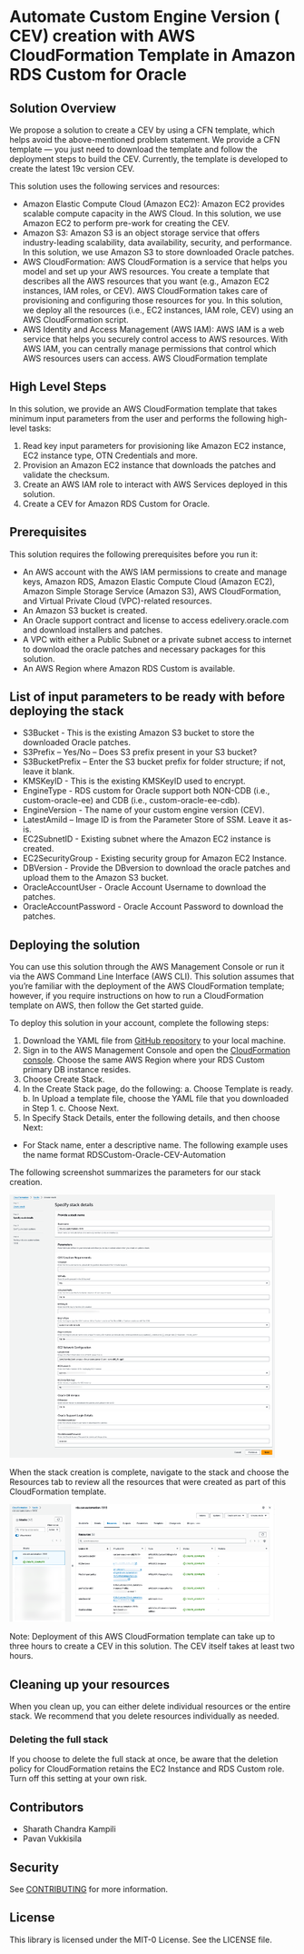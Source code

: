 # Automate Custom Engine Version ( CEV) creation with AWS CloudFormation Template in Amazon RDS Custom for Oracle

## Solution Overview 

We propose a solution to create a CEV by using a CFN template, which helps avoid the above-mentioned problem statement. We provide a CFN template — you just need to download the template and follow the deployment steps to build the CEV. Currently, the template is developed to create the latest 19c version CEV.

This solution uses the following services and resources:

* Amazon Elastic Compute Cloud (Amazon EC2): Amazon EC2 provides scalable compute capacity in the AWS Cloud. In this solution, we use Amazon EC2 to perform pre-work for creating the CEV.
* Amazon S3: Amazon S3 is an object storage service that offers industry-leading scalability, data availability, security, and performance. In this solution, we use Amazon S3 to store downloaded Oracle patches.
* AWS CloudFormation:  AWS CloudFormation is a service that helps you model and set up your AWS resources. You create a template that describes all the AWS resources that you want (e.g., Amazon EC2 instances, IAM roles, or CEV). AWS CloudFormation takes care of provisioning and configuring those resources for you. In this solution, we deploy all the resources (i.e., EC2 instances, IAM role, CEV) using an AWS CloudFormation script.
* AWS Identity and Access Management (AWS IAM): AWS IAM is a web service that helps you securely control access to AWS resources. With AWS IAM, you can centrally manage permissions that control which AWS resources users can access.
AWS CloudFormation template

## High Level Steps

In this solution, we provide an AWS CloudFormation template that takes minimum input parameters from the user and performs the following high-level tasks:
1.	Read key input parameters for provisioning like Amazon EC2 instance, EC2 instance type, OTN Credentials and more.
2.	Provision an Amazon EC2 instance that downloads the patches and validate the checksum.
3.	Create an AWS IAM role to interact with AWS Services deployed in this solution.
4.	Create a CEV for Amazon RDS Custom for Oracle.

## Prerequisites

This solution requires the following prerequisites before you run it:

* An AWS account with the AWS IAM permissions to create and manage keys, Amazon RDS, Amazon Elastic Compute Cloud (Amazon EC2), Amazon Simple Storage Service (Amazon S3), AWS CloudFormation, and Virtual Private Cloud (VPC)-related resources.
* An Amazon S3 bucket is created.
* An Oracle support contract and license to access edelivery.oracle.com and download installers and patches.
* A VPC with either a Public Subnet or a private subnet access to internet to download the oracle patches and necessary packages for this solution.
* An AWS Region where Amazon RDS Custom is available.

## List of input parameters to be ready with before deploying the stack

* S3Bucket - This is the existing Amazon S3 bucket to store the downloaded Oracle patches.
* S3Prefix – Yes/No – Does S3 prefix present in your S3 bucket?
* S3BucketPrefix – Enter the S3 bucket prefix for folder structure; if not, leave it blank.
* KMSKeyID - This is the existing KMSKeyID used to encrypt.
* EngineType - RDS custom for Oracle support both NON-CDB (i.e., custom-oracle-ee) and CDB (i.e., custom-oracle-ee-cdb).
* EngineVersion - The name of your custom engine version (CEV).
* LatestAmiId – Image ID is from the Parameter Store of SSM. Leave it as-is.
* EC2SubnetID - Existing subnet where the Amazon EC2 instance is created.
* EC2SecurityGroup - Existing security group for Amazon EC2 Instance.
* DBVersion - Provide the DBversion to download the oracle patches and upload them to the Amazon S3 bucket.
* OracleAccountUser - Oracle Account Username to download the patches.
* OracleAccountPassword - Oracle Account Password to download the patches.

## Deploying the solution

You can use this solution through the AWS Management Console or run it via the AWS Command Line Interface (AWS CLI). This solution assumes that you’re familiar with the deployment of the AWS CloudFormation template; however, if you require instructions on how to run a CloudFormation template on AWS, then follow the Get started guide.

To deploy this solution in your account, complete the following steps:

1.	Download the YAML file from [GitHub repository](https://github.com/aws-samples/rdscustom-oracle-cev-automation) to your local machine.
2.	Sign in to the AWS Management Console and open the [CloudFormation console](https://console.aws.amazon.com/cloudformation). Choose the same AWS Region where your RDS Custom primary DB instance resides.
3.  Choose Create Stack. 
4.  In the Create Stack page, do the following:
     a. Choose Template is ready.
     b. In Upload a template file, choose the YAML file that you downloaded in Step 1.
     c. Choose Next.
5.  In Specify Stack Details, enter the following details, and then choose Next:

* For Stack name, enter a descriptive name. The following example uses the name format RDSCustom-Oracle-CEV-Automation

The following screenshot summarizes the parameters for our stack creation.

![Arch](/Images/CFN-parameters.png)

When the stack creation is complete, navigate to the stack and choose the Resources tab to review all the resources that were created as part of this CloudFormation template.

![Arch](/Images/CFN-deployed-resources.png)

Note: Deployment of this AWS CloudFormation template can take up to three hours to create a CEV in this solution. The CEV itself takes at least two hours.

## Cleaning up your resources

When you clean up, you can either delete individual resources or the entire stack. We recommend that you delete resources individually as needed.

### Deleting the full stack

If you choose to delete the full stack at once, be aware that the deletion policy for CloudFormation retains the EC2 Instance and RDS Custom role. Turn off this setting at your own risk.

## Contributors 
- Sharath Chandra Kampili
- Pavan Vukkisila

## Security

See [CONTRIBUTING](CONTRIBUTING.md#security-issue-notifications) for more information.

## License

This library is licensed under the MIT-0 License. See the LICENSE file.


